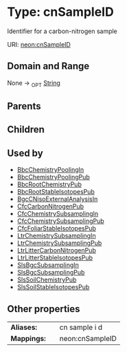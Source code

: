 
# Type: cnSampleID


Identifier for a carbon-nitrogen sample

URI: [neon:cnSampleID](https://data.neonscience.org/cnSampleID)


## Domain and Range

None ->  <sub>OPT</sub> [String](types/String.md)

## Parents


## Children


## Used by

 * [BbcChemistryPoolingIn](BbcChemistryPoolingIn.md)
 * [BbcChemistryPoolingPub](BbcChemistryPoolingPub.md)
 * [BbcRootChemistryPub](BbcRootChemistryPub.md)
 * [BbcRootStableIsotopesPub](BbcRootStableIsotopesPub.md)
 * [BgcCNisoExternalAnalysisIn](BgcCNisoExternalAnalysisIn.md)
 * [CfcCarbonNitrogenPub](CfcCarbonNitrogenPub.md)
 * [CfcChemistrySubsamplingIn](CfcChemistrySubsamplingIn.md)
 * [CfcChemistrySubsamplingPub](CfcChemistrySubsamplingPub.md)
 * [CfcFoliarStableIsotopesPub](CfcFoliarStableIsotopesPub.md)
 * [LtrChemistrySubsamplingIn](LtrChemistrySubsamplingIn.md)
 * [LtrChemistrySubsamplingPub](LtrChemistrySubsamplingPub.md)
 * [LtrLitterCarbonNitrogenPub](LtrLitterCarbonNitrogenPub.md)
 * [LtrLitterStableIsotopesPub](LtrLitterStableIsotopesPub.md)
 * [SlsBgcSubsamplingIn](SlsBgcSubsamplingIn.md)
 * [SlsBgcSubsamplingPub](SlsBgcSubsamplingPub.md)
 * [SlsSoilChemistryPub](SlsSoilChemistryPub.md)
 * [SlsSoilStableIsotopesPub](SlsSoilStableIsotopesPub.md)

## Other properties

|  |  |  |
| --- | --- | --- |
| **Aliases:** | | cn sample i d |
| **Mappings:** | | neon:cnSampleID |


